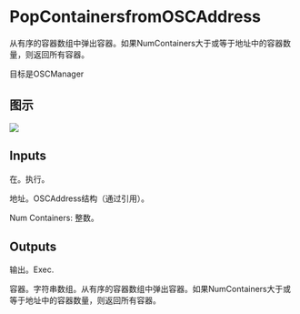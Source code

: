 # PopContainersfromOSCAddress

从有序的容器数组中弹出容器。如果NumContainers大于或等于地址中的容器数量，则返回所有容器。

目标是OSCManager

## 图示

![]($-20221218-18061827.png)

## Inputs

在。执行。

地址。OSCAddress结构（通过引用）。

Num Containers: 整数。 

## Outputs

输出。Exec.

容器。字符串数组。从有序的容器数组中弹出容器。如果NumContainers大于或等于地址中的容器数量，则返回所有容器。
